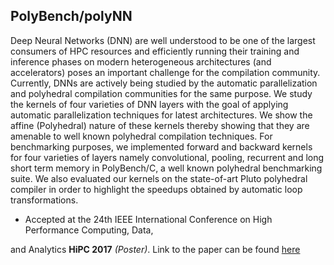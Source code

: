 ## PolyBench/polyNN

Deep Neural Networks (DNN) are well understood to be one of the largest consumers of HPC resources and efficiently running their training and inference phases on modern heterogeneous architectures (and accelerators) poses an important challenge for the compilation community. Currently, DNNs are actively being studied by the
automatic parallelization and polyhedral compilation communities for the same purpose. We study the kernels of four varieties of DNN layers with the goal of applying automatic parallelization techniques for latest architectures. 
We show the affine (Polyhedral) nature of these kernels thereby showing that they are amenable to well known polyhedral compilation techniques. 
For benchmarking purposes, we implemented forward and
backward kernels for four varieties of layers namely convolutional, pooling, recurrent and long short term memory in
PolyBench/C, a well known polyhedral benchmarking suite. We also evaluated our kernels on the state-of-art Pluto polyhedral compiler in order to highlight the speedups obtained by automatic loop transformations.

- Accepted at the 24th IEEE International Conference on High Performance Computing, Data, 

and Analytics **HiPC 2017** *(Poster)*. Link to the paper can be found [here](https://drive.google.com/open?id=1yEi5kYJ8E66EnTPiKz3OCS0kX7NFadPo)

